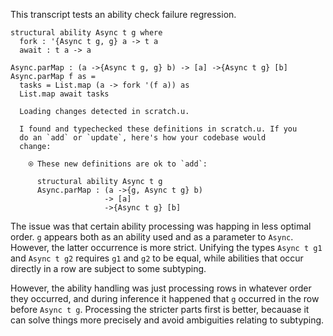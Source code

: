 This transcript tests an ability check failure regression.

``` unison
structural ability Async t g where
  fork : '{Async t g, g} a -> t a
  await : t a -> a

Async.parMap : (a ->{Async t g, g} b) -> [a] ->{Async t g} [b]
Async.parMap f as =
  tasks = List.map (a -> fork '(f a)) as
  List.map await tasks
```

``` ucm :added-by-ucm
  Loading changes detected in scratch.u.

  I found and typechecked these definitions in scratch.u. If you
  do an `add` or `update`, here's how your codebase would
  change:
  
    ⍟ These new definitions are ok to `add`:
    
      structural ability Async t g
      Async.parMap : (a ->{g, Async t g} b)
                     -> [a]
                     ->{Async t g} [b]

```

The issue was that certain ability processing was happing in less
optimal order. `g` appears both as an ability used and as a parameter
to `Async`. However, the latter occurrence is more strict. Unifying
the types `Async t g1` and `Async t g2` requires `g1` and `g2` to
be equal, while abilities that occur directly in a row are subject to
some subtyping.

However, the ability handling was just processing rows in whatever
order they occurred, and during inference it happened that `g`
occurred in the row before `Async t g`. Processing the stricter parts
first is better, becauase it can solve things more precisely and avoid
ambiguities relating to subtyping.
